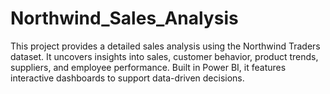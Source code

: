 # Northwind_Sales_Analysis
This project provides a detailed sales analysis using the Northwind Traders dataset. It uncovers insights into sales, customer behavior, product trends, suppliers, and employee performance. Built in Power BI, it features interactive dashboards to support data-driven decisions.
